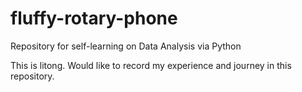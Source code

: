 # fluffy-rotary-phone
Repository for self-learning on Data Analysis via Python

This is litong.
Would like to record my experience and journey in this repository. 

